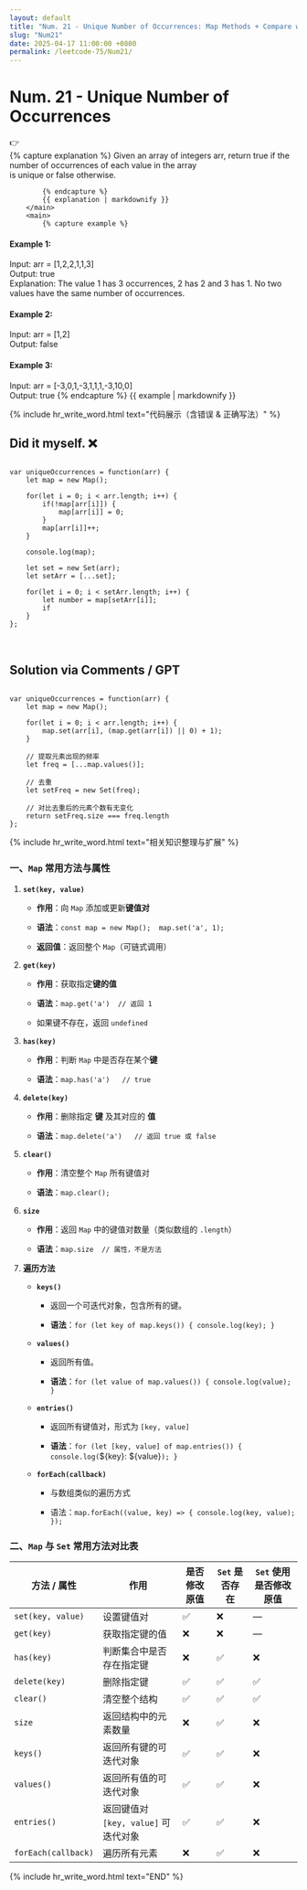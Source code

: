 ```yaml
---
layout: default
title: "Num. 21 - Unique Number of Occurrences: Map Methods + Compare with Map & Set"
slug: "Num21"
date: 2025-04-17 11:00:00 +0800
permalink: /leetcode-75/Num21/
---
```


# Num. 21 - Unique Number of Occurrences

<aside class="asideDiv">
    <div>👉</div>
    <div>
        <main>
            {% capture explanation %}
Given an array of integers arr, return true if the number of occurrences of each value in the array is unique or false otherwise.

            {% endcapture %}
            {{ explanation | markdownify }}
        </main>
        <main>
            {% capture example %}
#### Example 1:
Input: arr = [1,2,2,1,1,3]  
Output: true  
Explanation: The value 1 has 3 occurrences, 2 has 2 and 3 has 1. No two values have the same number of occurrences.
#### Example 2:
Input: arr = [1,2]  
Output: false
#### Example 3:
Input: arr = [-3,0,1,-3,1,1,1,-3,10,0]  
Output: true
            {% endcapture %}
            {{ example | markdownify }}
        </main>
    </div>
</aside>

{% include hr_write_word.html text="代码展示（含错误 & 正确写法）" %}

## **Did it myself.** &#x274C;
<pre><code class="language-js">
var uniqueOccurrences = function(arr) {
    let map = new Map();

    for(let i = 0; i < arr.length; i++) {
        if(!map[arr[i]]) {
            map[arr[i]] = 0;
        } 
        map[arr[i]]++;
    }

    console.log(map);

    let set = new Set(arr);
    let setArr = [...set];

    for(let i = 0; i < setArr.length; i++) {
        let number = map[setArr[i]];
        if
    }
};
</code></pre>
<br />

## **Solution via Comments / GPT**
<pre><code class="language-js">
var uniqueOccurrences = function(arr) {
    let map = new Map();

    for(let i = 0; i < arr.length; i++) {
        map.set(arr[i], (map.get(arr[i]) || 0) + 1);
    }

    // 提取元素出现的频率
    let freq = [...map.values()];

    // 去重
    let setFreq = new Set(freq);

    // 对比去重后的元素个数有无变化
    return setFreq.size === freq.length
};
</code></pre>


{% include hr_write_word.html text="相关知识整理与扩展" %}


### **一、`Map` 常用方法与属性**

1. **`set(key, value)`**

    - **作用**：向 `Map` 添加或更新**键值对**

    - **语法**：`const map = new Map();  map.set('a', 1);`

    - **返回值**：返回整个 `Map`（可链式调用）

2. **`get(key)`**

    - **作用**：获取指定**键的值**

    - **语法**：`map.get('a')  // 返回 1`

    - 如果键不存在，返回 `undefined`

3. **`has(key)`**

    - **作用**：判断 `Map` 中是否存在某个**键**

    - **语法**：`map.has('a')   // true`

4. **`delete(key)`**

    - **作用**：删除指定 **键** 及其对应的 **值**

    - **语法**：`map.delete('a')   // 返回 true 或 false`

5. **`clear()`**

    - **作用**：清空整个 `Map` 所有键值对

    - **语法**：`map.clear();`

6. **`size`**

    - **作用**：返回 `Map` 中的键值对数量（类似数组的 `.length`）

    - **语法**：`map.size  // 属性，不是方法`

7. **遍历方法**

    - **`keys()`**

        - 返回一个可迭代对象，包含所有的键。

        - **语法**：`for (let key of map.keys()) { console.log(key); }`

    - **`values()`**

        - 返回所有值。

        - **语法**：`for (let value of map.values()) { console.log(value); }`

    - **`entries()`**

        - 返回所有键值对，形式为 `[key, value]`

        - **语法**：`for (let [key, value] of map.entries()) { console.log(`${key}: ${value}`); }`

    - **`forEach(callback)`**

        - 与数组类似的遍历方式

        - 语法：`map.forEach((value, key) => { console.log(key, value); });`

### **二、`Map` 与 `Set` 常用方法对比表**

| 方法 / 属性 | 作用 | 是否修改原值 | `Set` 是否存在 | `Set` 使用是否修改原值 |
| --- | --- | --- | --- | --- |
| `set(key, value)` | 设置键值对 | ✅ | ❌ | — |
| `get(key)` | 获取指定键的值 | ❌ | ❌ | — |
| `has(key)` | 判断集合中是否存在指定键 | ❌ | ✅ | ❌ |
| `delete(key)` | 删除指定键 | ✅ | ✅ | ✅ |
| `clear()` | 清空整个结构 | ✅ | ✅ | ✅ |
| `size` | 返回结构中的元素数量 | ❌ | ✅ | ❌ |
| `keys()` | 返回所有键的可迭代对象 | ✅ | ✅ | ❌ |
| `values()` | 返回所有值的可迭代对象 | ✅ | ✅ | ❌ |
| `entries()` | 返回键值对 `[key, value]` 可迭代对象 | ✅ | ✅ | ❌ |
| `forEach(callback)` | 遍历所有元素 | ❌ | ✅ | ❌ |


{% include hr_write_word.html text="END" %}